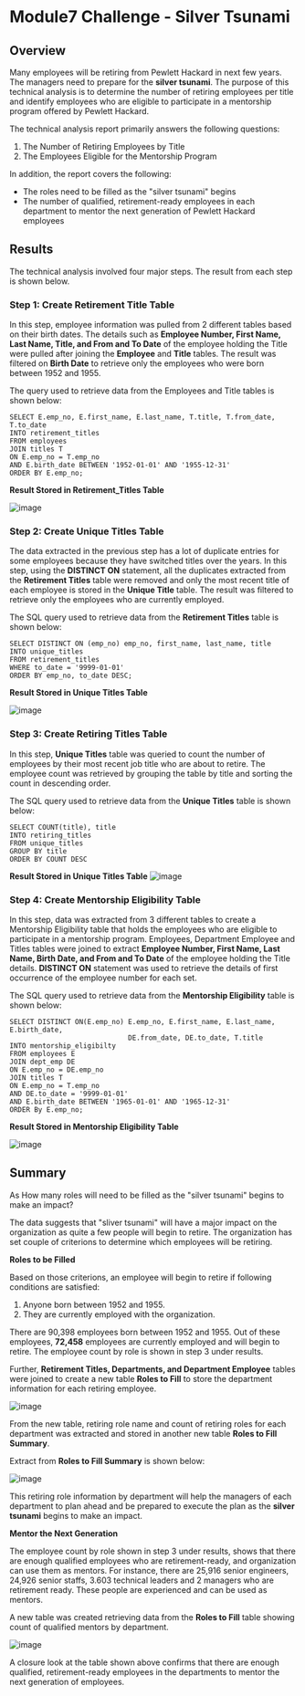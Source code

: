 # Module7 Challenge - Silver Tsunami

## Overview
Many employees will be retiring from Pewlett Hackard in next few years. The managers need to prepare for the **silver tsunami**. The purpose of this technical analysis is to determine the number of retiring employees per title and identify employees who are eligible to participate in a mentorship program offered by Pewlett Hackard.

The technical analysis report primarily answers the following questions:
1. The Number of Retiring Employees by Title
2. The Employees Eligible for the Mentorship Program

In addition, the report covers the following: 
- The roles need to be filled as the "silver tsunami" begins
- The number of qualified, retirement-ready employees in each department to mentor the next generation of Pewlett Hackard employees

## Results
The technical analysis involved four major steps. The result from each step is shown below.

### Step 1: Create Retirement Title Table
In this step, employee information was pulled from 2 different tables based on their birth dates. The details such as **Employee Number, First Name, Last Name, Title, and From and To Date** of the employee holding the Title were pulled after joining the **Employee** and **Title** tables. The result was filtered on **Birth Date** to retrieve only the employees who were born between 1952 and 1955.

The query used to retrieve data from the Employees and Title tables is shown below:
    
    SELECT E.emp_no, E.first_name, E.last_name, T.title, T.from_date, T.to_date   
    INTO retirement_titles  
    FROM employees  
    JOIN titles T    
    ON E.emp_no = T.emp_no    
    AND E.birth_date BETWEEN '1952-01-01' AND '1955-12-31'    
    ORDER BY E.emp_no;  

**Result Stored in Retirement_Titles Table**

![image](https://user-images.githubusercontent.com/31812730/194619030-11c9e507-0209-488d-887c-386d066b93b0.png)

### Step 2: Create Unique Titles Table
The data extracted in the previous step has a lot of duplicate entries for some employees because they have switched titles over the years. In this step, using the **DISTINCT ON** statement, all the duplicates extracted from the **Retirement Titles** table were removed and only the most recent title of each employee is stored in the **Unique Title** table. The result was filtered to retrieve only the employees who are currently employed.   

The SQL query used to retrieve data from the **Retirement Titles** table is shown below:

    SELECT DISTINCT ON (emp_no) emp_no, first_name, last_name, title
    INTO unique_titles
    FROM retirement_titles
    WHERE to_date = '9999-01-01'
    ORDER BY emp_no, to_date DESC;

**Result Stored in Unique Titles Table**

![image](https://user-images.githubusercontent.com/31812730/194647915-d81ec7a8-f946-4a86-ae10-3eda5c4d6866.png)

### Step 3: Create Retiring Titles Table
In this step, **Unique Titles** table was queried to count the number of employees by their most recent job title who are about to retire. The employee count was retrieved by grouping the table by title and sorting the count in descending order.

The SQL query used to retrieve data from the **Unique Titles** table is shown below:

    SELECT COUNT(title), title
    INTO retiring_titles
    FROM unique_titles
    GROUP BY title
    ORDER BY COUNT DESC
    
**Result Stored in Unique Titles Table**
![image](https://user-images.githubusercontent.com/31812730/194464970-14a3c62b-e2f1-450f-acec-c33885b0578b.png)

### Step 4: Create Mentorship Eligibility Table
In this step, data was extracted from 3 different tables to create a Mentorship Eligibility table that holds the employees who are eligible to participate in a mentorship program. Employees, Department Employee and Titles tables were joined to extract **Employee Number, First Name, Last Name, Birth Date, and From and To Date** of the employee holding the Title details. **DISTINCT ON** statement was used to retrieve the details of first occurrence of the employee number for each set.

The SQL query used to retrieve data from the **Mentorship Eligibility** table is shown below:

    SELECT DISTINCT ON(E.emp_no) E.emp_no, E.first_name, E.last_name, E.birth_date, 
                                 DE.from_date, DE.to_date, T.title
    INTO mentorship_eligibilty
    FROM employees E
    JOIN dept_emp DE
    ON E.emp_no = DE.emp_no
    JOIN titles T
    ON E.emp_no = T.emp_no
    AND DE.to_date = '9999-01-01'
    AND E.birth_date BETWEEN '1965-01-01' AND '1965-12-31'
    ORDER By E.emp_no;

**Result Stored in Mentorship Eligibility Table**

![image](https://user-images.githubusercontent.com/31812730/194465157-605ad31e-3a35-4898-95ed-ee334ec054a8.png)

## Summary
As How many roles will need to be filled as the "silver tsunami" begins to make an impact?

The data suggests that "sliver tsunami" will have a major impact on the organization as quite a few people will begin to retire. The organization has set couple of criterions to determine which employees will be retiring. 

**Roles to be Filled**

Based on those criterions, an employee will begin to retire if following conditions are satisfied:
1. Anyone born between 1952 and 1955. 
2. They are currently employed with the organization.

There are 90,398 employees born between 1952 and 1955. Out of these employees, **72,458** employees are currently employed and will begin to retire. The employee count by role is shown in step 3 under results. 

Further, **Retirement Titles, Departments, and Department Employee** tables were joined to create a new table **Roles to Fill** to store the department information for each retiring employee. 

![image](https://user-images.githubusercontent.com/31812730/194779824-37396739-b4fb-4f61-a5a2-e0a767785af7.png)

From the new table, retiring role name and count of retiring roles for each department was extracted and stored in another new table **Roles to Fill Summary**.

Extract from **Roles to Fill Summary** is shown below:

![image](https://user-images.githubusercontent.com/31812730/194779224-47d4386e-be79-4c94-88a8-e9230bc53364.png)

This retiring role information by department will help the managers of each department to plan ahead and be prepared to execute the plan as the **silver tsunami** begins to make an impact.   

**Mentor the Next Generation**

The employee count by role shown in step 3 under results, shows that there are enough qualified employees who are retirement-ready, and organization can use them as mentors. For instance, there are 25,916 senior engineers, 24,926 senior staffs, 3.603 technical leaders and 2 managers who are retirement ready. These people are experienced and can be used as mentors.

A new table was created retrieving data from the **Roles to Fill** table showing count of qualified mentors by department. 

![image](https://user-images.githubusercontent.com/31812730/194795415-136c9ad1-720c-481e-b3fd-613debabd65d.png)
 
A closure look at the table shown above confirms that there are enough qualified, retirement-ready employees in the departments to mentor the next generation of employees. 






 
